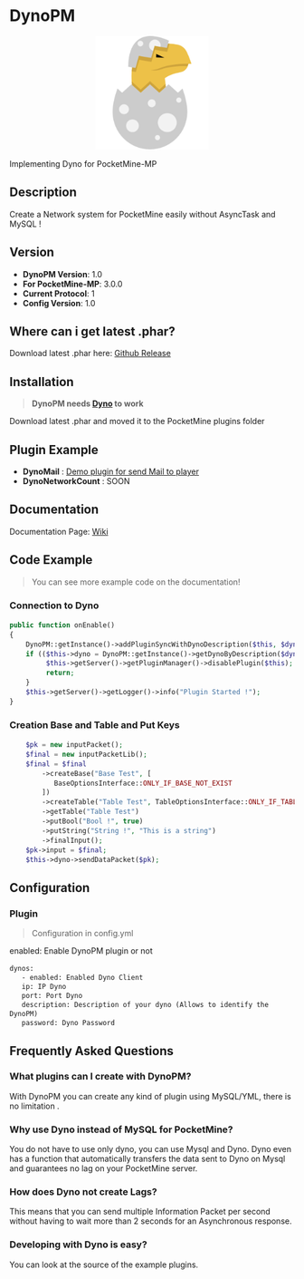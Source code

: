 # DynoPM
<p align="center">
    <img src="icon.png" width="200px" height="200px">
</p>

Implementing Dyno for PocketMine-MP

## Description
Create a Network system for PocketMine easily without AsyncTask and MySQL ! 

## Version
* __DynoPM Version__: 1.0
* __For PocketMine-MP__: 3.0.0
* __Current Protocol__: 1
* __Config Version__: 1.0

## Where can i get latest .phar?

Download latest .phar here: [Github Release](https://github.com/MineBuilderFR/DynoPM/releases)

## Installation
> __DynoPM needs [Dyno](https://github.com/MineBuilderFR/Dyno) to work__ <br/>

Download latest .phar and moved it to the PocketMine plugins folder <br/>

## Plugin Example
* __DynoMail__ : [Demo plugin for send Mail to player](https://github.com/MineBuilderFR/DynoMail)
* __DynoNetworkCount__ : SOON

## Documentation

Documentation Page: [Wiki](https://github.com/MineBuilderFR/DynoPM/wiki)

## Code Example

> You can see more example code on the documentation! <br/>

### Connection to Dyno

```php
public function onEnable()
{
    DynoPM::getInstance()->addPluginSyncWithDynoDescription($this, $dynoDesc);
    if (($this->dyno = DynoPM::getInstance()->getDynoByDescription($dynoDesc)) === null) {
         $this->getServer()->getPluginManager()->disablePlugin($this);
         return;
    }
    $this->getServer()->getLogger()->info("Plugin Started !");
}
```
    
### Creation Base and Table and Put Keys

```php
    $pk = new inputPacket();
    $final = new inputPacketLib();
    $final = $final
        ->createBase("Base Test", [
           BaseOptionsInterface::ONLY_IF_BASE_NOT_EXIST
        ])
        ->createTable("Table Test", TableOptionsInterface::ONLY_IF_TABLE_NOT_EXIST)
        ->getTable("Table Test")
        ->putBool("Bool !", true)
        ->putString("String !", "This is a string")
        ->finalInput();
    $pk->input = $final;
    $this->dyno->sendDataPacket($pk);
```
## Configuration
### Plugin

> Configuration in config.yml

enabled: Enable DynoPM plugin or not

    dynos:
       - enabled: Enabled Dyno Client
       ip: IP Dyno
       port: Port Dyno
       description: Description of your dyno (Allows to identify the DynoPM)
       password: Dyno Password


## Frequently Asked Questions
### What plugins can I create with DynoPM?

With DynoPM you can create any kind of plugin using MySQL/YML, there is no limitation .

### Why use Dyno instead of MySQL for PocketMine?

You do not have to use only dyno, you can use Mysql and Dyno. Dyno even has a function that automatically transfers the data sent to Dyno on Mysql and guarantees no lag on your PocketMine server.

### How does Dyno not create Lags?

This means that you can send multiple Information Packet per second without having to wait more than 2 seconds for an Asynchronous response.

### Developing with Dyno is easy?

You can look at the source of the example plugins.
